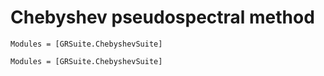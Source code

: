 # Chebyshev pseudospectral method

```@index
Modules = [GRSuite.ChebyshevSuite]
```

```@autodocs
Modules = [GRSuite.ChebyshevSuite]
```
